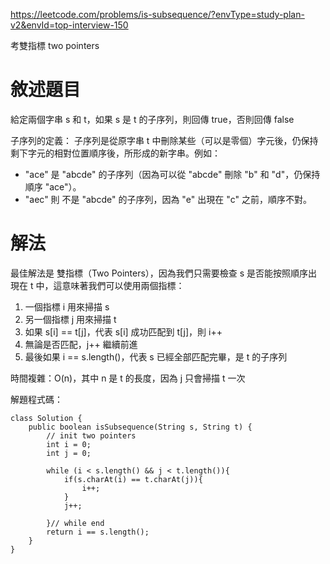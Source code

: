 https://leetcode.com/problems/is-subsequence/?envType=study-plan-v2&envId=top-interview-150

考雙指標 two pointers

# 敘述題目

給定兩個字串 s 和 t，如果 s 是 t 的子序列，則回傳 true，否則回傳 false

子序列的定義： 子序列是從原字串 t 中刪除某些（可以是零個）字元後，仍保持剩下字元的相對位置順序後，所形成的新字串。例如：

- "ace" 是 "abcde" 的子序列（因為可以從 "abcde" 刪除 "b" 和 "d"，仍保持順序 "ace"）。
- "aec" 則 不是 "abcde" 的子序列，因為 "e" 出現在 "c" 之前，順序不對。

# 解法

最佳解法是 雙指標（Two Pointers），因為我們只需要檢查 s 是否能按照順序出現在 t 中，這意味著我們可以使用兩個指標：

1. 一個指標 i 用來掃描 s
2. 另一個指標 j 用來掃描 t
3. 如果 s[i] == t[j]，代表 s[i] 成功匹配到 t[j]，則 i++
4. 無論是否匹配，j++ 繼續前進
5. 最後如果 i == s.length()，代表 s 已經全部匹配完畢，是 t 的子序列

時間複雜：O(n)，其中 n 是 t 的長度，因為 j 只會掃描 t 一次

解題程式碼：
```
class Solution {
    public boolean isSubsequence(String s, String t) {
        // init two pointers
        int i = 0;
        int j = 0;

        while (i < s.length() && j < t.length()){
            if(s.charAt(i) == t.charAt(j)){
                i++;
            }
            j++;

        }// while end
        return i == s.length();
    }
}
```
